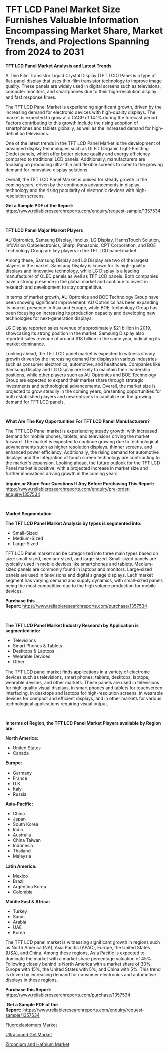 <p><h1>TFT LCD Panel Market Size Furnishes Valuable Information Encompassing Market Share, Market Trends, and Projections Spanning from 2024 to 2031</h1></p><p><strong>TFT LCD Panel Market Analysis and Latest Trends</strong></p>
<p><p>A Thin Film Transistor Liquid Crystal Display (TFT LCD) Panel is a type of flat-panel display that uses thin-film transistor technology to improve image quality. These panels are widely used in digital screens such as televisions, computer monitors, and smartphones due to their high-resolution display and fast response times.</p><p>The TFT LCD Panel Market is experiencing significant growth, driven by the increasing demand for electronic devices with high-quality displays. The market is expected to grow at a CAGR of 14.1% during the forecast period. Factors contributing to this growth include the rising adoption of smartphones and tablets globally, as well as the increased demand for high-definition televisions.</p><p>One of the latest trends in the TFT LCD Panel Market is the development of advanced display technologies such as OLED (Organic Light-Emitting Diode) panels, which offer better picture quality and energy efficiency compared to traditional LCD panels. Additionally, manufacturers are focusing on producing ultra-thin and flexible screens to cater to the growing demand for innovative display solutions.</p><p>Overall, the TFT LCD Panel Market is poised for steady growth in the coming years, driven by the continuous advancements in display technology and the rising popularity of electronic devices with high-resolution screens.</p></p>
<p><strong>Get a Sample PDF of the Report:&nbsp;</strong> <a href="https://www.reliableresearchreports.com/enquiry/request-sample/1357534">https://www.reliableresearchreports.com/enquiry/request-sample/1357534</a></p>
<p>&nbsp;</p>
<p><strong>TFT LCD Panel Major Market Players</strong></p>
<p><p>AU Optronics, Samsung Display, Innolux, LG Display, HannsTouch Solution, InfoVision Optoelectronics, Sharp, Panasonic, CPT Corporation, and BOE Technology Group are key players in the TFT LCD panel market. </p><p>Among these, Samsung Display and LG Display are two of the largest players in the market. Samsung Display is known for its high-quality displays and innovative technology, while LG Display is a leading manufacturer of OLED panels as well as TFT LCD panels. Both companies have a strong presence in the global market and continue to invest in research and development to stay competitive.</p><p>In terms of market growth, AU Optronics and BOE Technology Group have been showing significant improvement. AU Optronics has been expanding its market presence in Asia and Europe, while BOE Technology Group has been focusing on increasing its production capacity and developing new technologies for next-generation displays.</p><p>LG Display reported sales revenue of approximately $21 billion in 2019, showcasing its strong position in the market. Samsung Display also reported sales revenue of around $18 billion in the same year, indicating its market dominance.</p><p>Looking ahead, the TFT LCD panel market is expected to witness steady growth driven by the increasing demand for displays in various industries such as consumer electronics, automotive, and healthcare. Companies like Samsung Display and LG Display are likely to maintain their leadership positions, while other players such as AU Optronics and BOE Technology Group are expected to expand their market share through strategic investments and technological advancements. Overall, the market size is projected to grow steadily in the coming years, presenting opportunities for both established players and new entrants to capitalize on the growing demand for TFT LCD panels.</p></p>
<p>&nbsp;</p>
<p><strong>What Are The Key Opportunities For TFT LCD Panel Manufacturers?</strong></p>
<p><p>The TFT LCD Panel market is experiencing steady growth, with increased demand for mobile phones, tablets, and televisions driving the market forward. The market is expected to continue growing due to technological advancements such as higher resolution displays, thinner screens, and enhanced power efficiency. Additionally, the rising demand for automotive displays and the integration of touch screen technology are contributing to the market's expansion. Looking ahead, the future outlook for the TFT LCD Panel market is positive, with a projected increase in market size and further innovations driving growth in the coming years.</p></p>
<p><strong>Inquire or Share Your Questions If Any Before Purchasing This Report:</strong> <a href="https://www.reliableresearchreports.com/enquiry/pre-order-enquiry/1357534">https://www.reliableresearchreports.com/enquiry/pre-order-enquiry/1357534</a></p>
<p>&nbsp;</p>
<p><strong>Market Segmentation</strong></p>
<p><strong>The TFT LCD Panel Market Analysis by types is segmented into:</strong></p>
<p><ul><li>Small-Sized</li><li>Medium-Sized</li><li>Large-Sized</li></ul></p>
<p><p>TFT LCD Panel market can be categorized into three main types based on size: small-sized, medium-sized, and large-sized. Small-sized panels are typically used in mobile devices like smartphones and tablets. Medium-sized panels are commonly found in laptops and monitors. Large-sized panels are used in televisions and digital signage displays. Each market segment has varying demand and supply dynamics, with small-sized panels being the most competitive due to the high volume production for mobile devices.</p></p>
<p><strong>Purchase this Report:&nbsp;</strong><a href="https://www.reliableresearchreports.com/purchase/1357534">https://www.reliableresearchreports.com/purchase/1357534</a></p>
<p>&nbsp;</p>
<p><strong>The TFT LCD Panel Market Industry Research by Application is segmented into:</strong></p>
<p><ul><li>Televisions</li><li>Smart Phones & Tablets</li><li>Desktops & Laptops</li><li>Wearable Devices</li><li>Other</li></ul></p>
<p><p>The TFT LCD panel market finds applications in a variety of electronic devices such as televisions, smart phones, tablets, desktops, laptops, wearable devices, and other markets. These panels are used in televisions for high-quality visual displays, in smart phones and tablets for touchscreen interfacing, in desktops and laptops for high-resolution screens, in wearable devices for compact and efficient displays, and in other markets for various technological applications requiring visual output.</p></p>
<p>&nbsp;</p>
<p><strong>In terms of Region, the TFT LCD Panel Market Players available by Region are:</strong></p>
<p>
    <p> <strong> North America: </strong>
        <ul>
            <li>United States</li>
            <li>Canada</li>
        </ul>
        </p> 
    <p> <strong> Europe: </strong>
        <ul>
            <li>Germany</li>
            <li>France</li>
            <li>U.K.</li>
            <li>Italy</li>
            <li>Russia</li>
        </ul>
        </p> 
    <p> <strong> Asia-Pacific: </strong>
        <ul>
            <li>China</li>
            <li>Japan</li>
            <li>South Korea</li>
            <li>India</li>
            <li>Australia</li>
            <li>China Taiwan</li>
            <li>Indonesia</li>
            <li>Thailand</li>
            <li>Malaysia</li>
        </ul>
        </p> 
    <p> <strong> Latin America: </strong>
        <ul>
            <li>Mexico</li>
            <li>Brazil</li>
            <li>Argentina Korea</li>
            <li>Colombia</li>
        </ul>
        </p> 
    <p> <strong> Middle East & Africa: </strong>
        <ul>
            <li>Turkey</li>
            <li>Saudi</li>
            <li>Arabia</li>
            <li>UAE</li>
            <li>Korea</li>
        </ul>
    </p>
    </p>
<p><p>The TFT LCD panel market is witnessing significant growth in regions such as North America (NA), Asia Pacific (APAC), Europe, the United States (USA), and China. Among these regions, Asia Pacific is expected to dominate the market with a market share percentage valuation of 45%. Following closely behind is North America with a market share of 30%, Europe with 15%, the United States with 5%, and China with 5%. This trend is driven by increasing demand for consumer electronics and automotive displays in these regions.</p></p>
<p><strong>Purchase this Report: </strong><a href="https://www.reliableresearchreports.com/purchase/1357534">https://www.reliableresearchreports.com/purchase/1357534</a></p>
<p>&nbsp;<strong>Get a Sample PDF of the Report:&nbsp;&nbsp;</strong><a href="https://www.reliableresearchreports.com/enquiry/request-sample/1357534">https://www.reliableresearchreports.com/enquiry/request-sample/1357534</a></p>
<p><strong></strong></p>
<p><p><a href="https://acidic-farm-354.notion.site/Fluoroelastomers-Market-Size-Focuses-on-Market-Dynamics-In-Depth-Analysis-and-Future-Projections-of-9ce91ab125a5465a8f56658f24738e25">Fluoroelastomers Market</a></p><p><a href="https://glittery-fuchsia-86a.notion.site/Ultrasound-Gel-Market-Provides-a-Comprehensive-Analysis-Including-a-Macro-Overview-of-the-Market-as--1ff56d509d104567bd167e5ff0596be3">Ultrasound Gel Market</a></p><p><a href="https://glittery-fuchsia-86a.notion.site/Zirconium-and-Hafnium-Market-Size-2024-2031-Global-Industrial-Analysis-Key-Geographical-Regions--00af62225aa449e5bf5f1bce6369fba7">Zirconium and Hafnium Market</a></p></p>